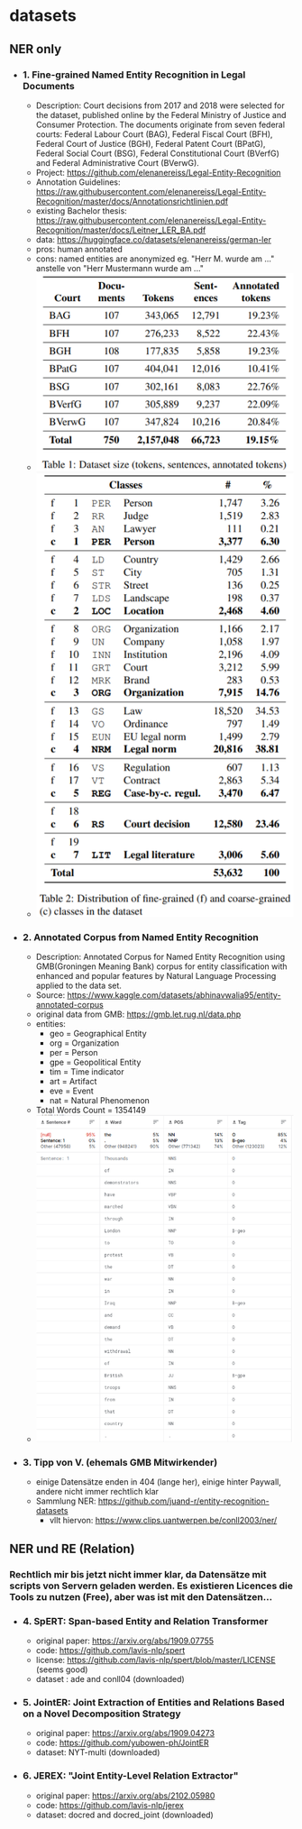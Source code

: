 # datasets

## NER only
* ### 1. Fine-grained Named Entity Recognition in Legal Documents
    * Description: Court decisions from 2017 and 2018 were selected for the dataset, published online by the Federal Ministry of Justice and Consumer Protection. The documents originate from seven federal courts: Federal Labour Court (BAG), Federal Fiscal Court (BFH), Federal Court of Justice (BGH), Federal Patent Court (BPatG), Federal Social Court (BSG), Federal Constitutional Court (BVerfG) and Federal Administrative Court (BVerwG).
    * Project: https://github.com/elenanereiss/Legal-Entity-Recognition
    * Annotation Guidelines: https://raw.githubusercontent.com/elenanereiss/Legal-Entity-Recognition/master/docs/Annotationsrichtlinien.pdf
    * existing Bachelor thesis: https://raw.githubusercontent.com/elenanereiss/Legal-Entity-Recognition/master/docs/Leitner_LER_BA.pdf
    * data: https://huggingface.co/datasets/elenanereiss/german-ler
    * pros: human annotated
    * cons: named entities are anonymized eg. "Herr M. wurde am ..." anstelle von "Herr Mustermann wurde am ..."
    * ![size](pic/Size.png)
    * ![distribution](pic/Distribution.png)

* ### 2. Annotated Corpus from Named Entity Recognition
    * Description: Annotated Corpus for Named Entity Recognition using GMB(Groningen Meaning Bank) corpus for entity classification with enhanced and popular features by Natural Language Processing applied to the data set.
    * Source: https://www.kaggle.com/datasets/abhinavwalia95/entity-annotated-corpus
    * original data from GMB: https://gmb.let.rug.nl/data.php
    * entities:
        * geo = Geographical Entity
        * org = Organization
        * per = Person
        * gpe = Geopolitical Entity
        * tim = Time indicator
        * art = Artifact
        * eve = Event
        * nat = Natural Phenomenon
    * Total Words Count = 1354149
    * ![data](pic/kaggleGMB.png)

* ### 3. Tipp von V. (ehemals GMB Mitwirkender)
    * einige Datensätze enden in 404 (lange her), einige hinter Paywall, andere nicht immer rechtlich klar
    * Sammlung NER: https://github.com/juand-r/entity-recognition-datasets
        * vllt hiervon: https://www.clips.uantwerpen.be/conll2003/ner/

## NER und RE  (Relation)
### Rechtlich mir bis jetzt nicht immer klar, da Datensätze mit scripts von Servern geladen werden. Es existieren Licences die Tools zu nutzen (Free), aber was ist mit den Datensätzen...
* ### 4. SpERT: Span-based Entity and Relation Transformer 
    * original paper: https://arxiv.org/abs/1909.07755
    * code: https://github.com/lavis-nlp/spert
    * license: https://github.com/lavis-nlp/spert/blob/master/LICENSE (seems good)
    * dataset : ade and conll04 (downloaded)

* ### 5. JointER: Joint Extraction of Entities and Relations Based on a Novel Decomposition Strategy
    * original paper: https://arxiv.org/abs/1909.04273
    * code: https://github.com/yubowen-ph/JointER
    * dataset: NYT-multi (downloaded)

* ### 6. JEREX: "Joint Entity-Level Relation Extractor"
    * original paper: https://arxiv.org/abs/2102.05980
    * code: https://github.com/lavis-nlp/jerex
    * dataset: docred and docred_joint (downloaded)
